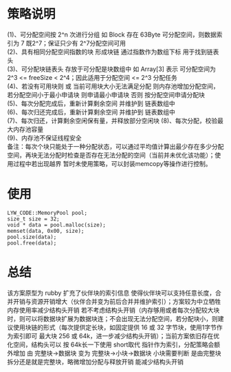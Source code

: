 # 策略说明
(1)、可分配空间按 2^n 次进行分组 如 Block 存在 63Byte 可分配空间，则数据索引为 7 既2^7；保证只少有 2^7分配空间可用  
(2)、具有相同分配空间指数的块 形成块链 通过指数作为数组下标 用于找到链表头  
(3)、可分配块链表头 存放于可分配是块数组中 如 Array[3] 表示 可分配空间为 2^3 <= freeSize < 2^4；因此适用于分配空间 <= 2^3 分配任务  
(4)、若没有可用块则 或 当前可用块大小无法满足分配 则内存池增加分配空间，若分配空间小于最小申请块 则申请最小申请块 否则 按分配空间申请分配块  
(5)、每次分配完成后，重新计算剩余空间 并维护到 链表数组中  
(6)、每次归还完成后，重新计算剩余空间 并维护到 链表数组中  
(7)、每次归还，计算剩余空闲保有量，并释放部分空闲块 
(8)、每次分配，校验最大内存池容量  
(9)、内存池不保证线程安全  
备注：每次个块只能处于一种分配状态，可以通过平均值计算出最少存在多少分配空间，再块无法分配时检查是否存在无法分配的空间（当前并未优化该功能）；使用过程中若出现越界 暂时未使用策略，可以封装memcopy等操作进行控制。
# 使用
    LYW_CODE::MemoryPool pool;  
    size_t size = 32;  
    void * data = pool.malloc(size);  
    memset(data, 0x00, size);  
    pool.size(data);
    pool.free(data);  

# 总结
该方案原型为 rubby 扩充了伙伴块的索引信息 使得伙伴块可以支持任意长度，合并开销与资源开销增大（伙伴合并变为前后合并并维护索引）；方案较为中立牺牲内存使用率减少结构头开销 若不考虑结构头开销（内存够用或者每次分配较大块时，则可以将数据块扩展为数据块连；不会出现无法分配空间，若分配块小，则建议使用块链的形式（每次提供定长块，如固定提供 16 或 32 字节块，使用1字节作为索引即可 最大块 256 或 64k，进一步减少结构头开销）；当前方案依旧存在优化空间，结构头可以 按 64k长一下使用 short取代 指针作为索引，分配策略会额外增加 由 完整块->数据块 变为 完整块->小块->数据块 小块需要判断 是由完整块拆分还是就是完整块，略微增加分配与释放开销 能减少结构头开销

